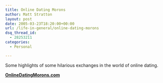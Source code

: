 ```yaml
---
title: Online Dating Morons
author: Matt Stratton
layout: post
date: 2005-03-23T18:20:00+00:00
url: /life-in-general/online-dating-morons
dsq_thread_id:
  - 28253211
categories:
  - Personal

---
```

Some highlights of some hilarious exchanges in the world of online dating.

**[OnlineDatingMorons.com][1]**

 [1]: http://www.onlinedatingmorons.com
